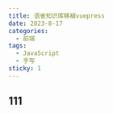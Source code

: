 ```yaml
---
title: 语雀知识库移植vuepress
date: 2023-8-17
categories:
  - 前端
tags:
  - JavaScript
  - 手写
sticky: 1
---
```


## 111